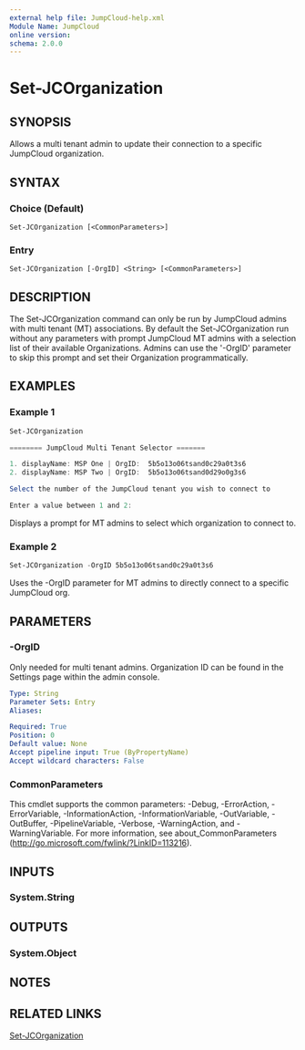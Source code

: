 ```yaml
---
external help file: JumpCloud-help.xml
Module Name: JumpCloud
online version:
schema: 2.0.0
---
```


# Set-JCOrganization

## SYNOPSIS

Allows a multi tenant admin to update their connection to a specific JumpCloud organization.

## SYNTAX

### Choice (Default)
```
Set-JCOrganization [<CommonParameters>]
```

### Entry
```
Set-JCOrganization [-OrgID] <String> [<CommonParameters>]
```

## DESCRIPTION

The Set-JCOrganization command can only be run by JumpCloud admins with multi tenant (MT) associations. By default the Set-JCOrganization run without any parameters with prompt JumpCloud MT admins with a selection list of their available Organizations. Admins can use the '-OrgID' parameter to skip this prompt and set their Organization programmatically. 

## EXAMPLES

### Example 1
```powershell
Set-JCOrganization

======== JumpCloud Multi Tenant Selector ======= 

1. displayName: MSP One | OrgID:  5b5o13o06tsand0c29a0t3s6   
2. displayName: MSP Two | OrgID:  5b5o13o06tsand0d29o0g3s6   

Select the number of the JumpCloud tenant you wish to connect to

Enter a value between 1 and 2:
```

Displays a prompt for MT admins to select which organization to connect to. 

### Example 2
```powershell
Set-JCOrganization -OrgID 5b5o13o06tsand0c29a0t3s6
```

Uses the -OrgID parameter for MT admins to directly connect to a specific JumpCloud org. 

## PARAMETERS

### -OrgID
Only needed for multi tenant admins. Organization ID can be found in the Settings page within the admin console.

```yaml
Type: String
Parameter Sets: Entry
Aliases:

Required: True
Position: 0
Default value: None
Accept pipeline input: True (ByPropertyName)
Accept wildcard characters: False
```

### CommonParameters
This cmdlet supports the common parameters: -Debug, -ErrorAction, -ErrorVariable, -InformationAction, -InformationVariable, -OutVariable, -OutBuffer, -PipelineVariable, -Verbose, -WarningAction, and -WarningVariable. For more information, see about_CommonParameters (http://go.microsoft.com/fwlink/?LinkID=113216).

## INPUTS

### System.String

## OUTPUTS

### System.Object

## NOTES

## RELATED LINKS

[Set-JCOrganization](https://github.com/TheJumpCloud/support/wiki/Set-JCOrganization)